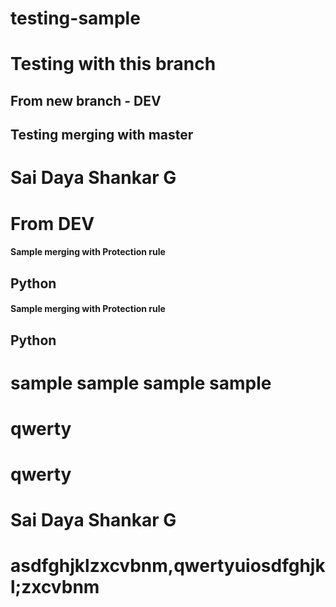 # testing-sample
# Testing with this branch 
## From new branch - DEV


## Testing merging with master 




# Sai Daya Shankar G
# From DEV


#### Sample merging with Protection rule
## Python 


#### Sample merging with Protection rule
## Python 


# sample sample sample sample 

# qwerty
# qwerty 
# Sai Daya Shankar G

# asdfghjklzxcvbnm,qwertyuiosdfghjkl;zxcvbnm